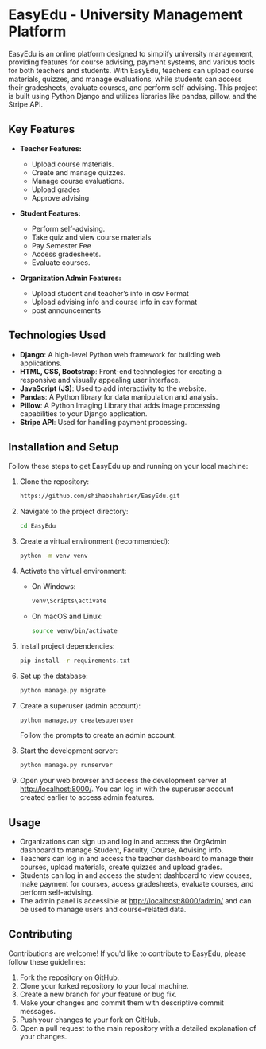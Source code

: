 # EasyEdu - University Management Platform

EasyEdu is an online platform designed to simplify university management, providing features for course advising, payment systems, and various tools for both teachers and students. With EasyEdu, teachers can upload course materials, quizzes, and manage evaluations, while students can access their gradesheets, evaluate courses, and perform self-advising. This project is built using Python Django and utilizes libraries like pandas, pillow, and the Stripe API.

## Key Features

- **Teacher Features:**
  - Upload course materials.
  - Create and manage quizzes.
  - Manage course evaluations.
  - Upload grades
  - Approve advising 


- **Student Features:**
  - Perform self-advising.
  - Take quiz and view course materials
  - Pay Semester Fee
  - Access gradesheets.
  - Evaluate courses.


- **Organization Admin Features:**
  - Upload student and teacher’s info in csv Format
  - Upload advising info and course info in csv format
  - post announcements 


## Technologies Used

- **Django**: A high-level Python web framework for building web applications.
- **HTML, CSS, Bootstrap**: Front-end technologies for creating a responsive and visually appealing user interface.
- **JavaScript (JS)**: Used to add interactivity to the website.
- **Pandas**: A Python library for data manipulation and analysis.
- **Pillow**: A Python Imaging Library that adds image processing capabilities to your Django application.
- **Stripe API**: Used for handling payment processing.

## Installation and Setup

Follow these steps to get EasyEdu up and running on your local machine:

1. Clone the repository:

   ```bash
   https://github.com/shihabshahrier/EasyEdu.git
   ```

2. Navigate to the project directory:

   ```bash
   cd EasyEdu
   ```

3. Create a virtual environment (recommended):

   ```bash
   python -m venv venv
   ```

4. Activate the virtual environment:

   - On Windows:

     ```bash
     venv\Scripts\activate
     ```

   - On macOS and Linux:

     ```bash
     source venv/bin/activate
     ```

5. Install project dependencies:

   ```bash
   pip install -r requirements.txt
   ```

6. Set up the database:

   ```bash
   python manage.py migrate
   ```

7. Create a superuser (admin account):

   ```bash
   python manage.py createsuperuser
   ```

   Follow the prompts to create an admin account.

8. Start the development server:

   ```bash
   python manage.py runserver
   ```

9. Open your web browser and access the development server at [http://localhost:8000/](http://localhost:8000/). You can log in with the superuser account created earlier to access admin features.

## Usage
- Organizations can sign up and log in and access the OrgAdmin dashboard to manage Student, Faculty, Course, Advising info.
- Teachers can log in and access the teacher dashboard to manage their courses, upload materials, create quizzes and upload grades.
- Students can log in and access the student dashboard to view couses, make payment for courses, access gradesheets, evaluate courses, and perform self-advising.
- The admin panel is accessible at [http://localhost:8000/admin/](http://localhost:8000/admin/) and can be used to manage users and course-related data.

## Contributing

Contributions are welcome! If you'd like to contribute to EasyEdu, please follow these guidelines:

1. Fork the repository on GitHub.
2. Clone your forked repository to your local machine.
3. Create a new branch for your feature or bug fix.
4. Make your changes and commit them with descriptive commit messages.
5. Push your changes to your fork on GitHub.
6. Open a pull request to the main repository with a detailed explanation of your changes.


